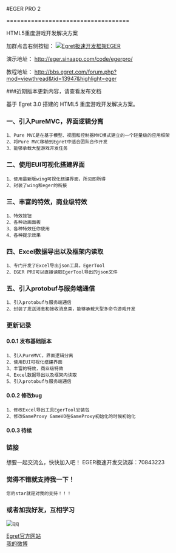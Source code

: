#EGER PRO 2

===================================

  HTML5重度游戏开发解决方案
  
加群点击右侧按钮： <a target="_blank" href="http://shang.qq.com/wpa/qunwpa?idkey=e3bba025902c371f851e6f104bc8100a870b9da0963f98f883c17e0a45f3abbd"><img border="0" src="http://pub.idqqimg.com/wpa/images/group.png" alt="Egret极速开发框架EGER" title="Egret极速开发框架EGER"></a>

演示地址：
http://eger.sinaapp.com/code/egerpro/

教程地址：
http://bbs.egret.com/forum.php?mod=viewthread&tid=13947&highlight=eger

###近期版本更新内容，请查看发布文档

基于 Egret 3.0 搭建的 HTML5 重度游戏开发解决方案。 

### 一、引入PureMVC，界面逻辑分离 

    1、Pure MVC是在基于模型、视图和控制器MVC模式建立的一个轻量级的应用框架
    2、将Pure MVC移植到Egret中适合团队合作开发
    3、能够承载大型游戏开发任务

### 二、使用EUI可视化搭建界面 

    1、使用最新版wing可视化搭建界面，所见即所得
    2、封装了wing和eger的衔接

### 三、丰富的特效，商业级特效 

    1、特效按钮
    2、各种动画面板
    3、各种特效任你使用
    4、各种提示效果

### 四、Excel数据导出以及框架内读取 

    1、专门开发了Excel导出json工具，EgerTool
    2、EGER PRO可以直接读取EgerTool导出的json文件

### 五、引入protobuf与服务端通信

    1、引入protobuf与服务端通信
    2、封装了发送消息和接收消息类，能够承载大型多命令游戏开发

### 更新记录

#### 0.0.1 发布基础版本

    1、引入PureMVC，界面逻辑分离
    2、使用EUI可视化搭建界面
    3、丰富的特效，商业级特效
    4、Excel数据导出以及框架内读取
    5、引入protobuf与服务端通信

#### 0.0.2 修改bug

    1、修改Excel导出工具EgerTool安装包
    2、修改GameProxy GameVO在GameProxy初始化的时候初始化

#### 0.0.3 待续
  
### 链接

想要一起交流么，快快加入吧！
EGER极速开发交流群：70843223

### 觉得不错就支持我一下！

`您的star就是对我的支持！！！`

### 或者加我好友，互相学习

<img src="http://eger.sinaapp.com/code/public/dily.png" alt="qq" title="Egret极速开发框架EGER"/>

[Egret官方网站](egret-labs.org)<br />
[我的微博](http://weibo.com/1856526021/profile?topnav=1&wvr=6)<br />
